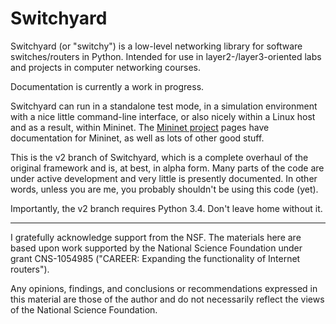 Switchyard
==========

Switchyard (or "switchy") is a low-level networking library for software switches/routers in Python.  Intended for use in layer2-/layer3-oriented labs and projects in computer networking courses.

Documentation is currently a work in progress.

Switchyard can run in a standalone test mode, in a simulation environment with a nice little command-line interface, or also nicely within a Linux host and as a result, within Mininet.  The [Mininet project](http://www.mininet.org) pages have documentation for Mininet, as well as lots of other good stuff.

This is the v2 branch of Switchyard, which is a complete overhaul of the original framework and is, at best, in alpha form.  Many parts of the code are under active development and very little is presently documented.  In other words, unless you are me, you probably shouldn't be using this code (yet).

Importantly, the v2 branch requires Python 3.4.  Don't leave home without it.

----

I gratefully acknowledge support from the NSF.  The materials here are
based upon work supported by the National Science Foundation under
grant CNS-1054985 ("CAREER: Expanding the functionality of Internet
routers").

Any opinions, findings, and conclusions or recommendations expressed
in this material are those of the author and do not necessarily
reflect the views of the National Science Foundation.
